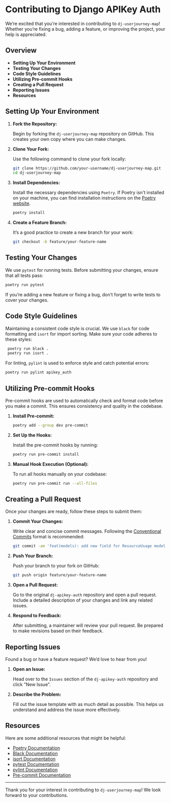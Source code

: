 # Contributing to Django APIKey Auth


We’re excited that you’re interested in contributing to `dj-userjourney-map`! Whether you’re fixing a bug, adding a feature, or improving the project, your help is appreciated.

## Overview


- **Setting Up Your Environment**
- **Testing Your Changes**
- **Code Style Guidelines**
- **Utilizing Pre-commit Hooks**
- **Creating a Pull Request**
- **Reporting Issues**
- **Resources**

## Setting Up Your Environment


1. **Fork the Repository:**

   Begin by forking the `dj-userjourney-map` repository on GitHub. This creates your own copy where you can make changes.

2. **Clone Your Fork:**

   Use the following command to clone your fork locally:

   ```bash
   git clone https://github.com/your-username/dj-userjourney-map.git
   cd dj-userjourney-map
   ```

3. **Install Dependencies:**

   Install the necessary dependencies using `Poetry`. If Poetry isn't installed on your machine, you can find installation instructions on the [Poetry website](https://python-poetry.org/docs/#installation).

   ```bash
   poetry install
   ```

4. **Create a Feature Branch:**

   It’s a good practice to create a new branch for your work:

   ```bash
   git checkout -b feature/your-feature-name
   ```

## Testing Your Changes

We use `pytest` for running tests. Before submitting your changes, ensure that all tests pass:

   ```bash
   poetry run pytest
   ```

If you’re adding a new feature or fixing a bug, don’t forget to write tests to cover your changes.


## Code Style Guidelines

Maintaining a consistent code style is crucial. We use `black` for code formatting and `isort` for import sorting. Make sure your code adheres to these styles:

   ```bash
    poetry run black .
    poetry run isort .
   ```
For linting, `pylint` is used to enforce style and catch potential errors:

   ```bash
   poetry run pylint apikey_auth
   ```

## Utilizing Pre-commit Hooks

Pre-commit hooks are used to automatically check and format code before you make a commit. This ensures consistency and quality in the codebase.

1. **Install Pre-commit:**

   ```bash
   poetry add --group dev pre-commit
   ```

2. **Set Up the Hooks:**

   Install the pre-commit hooks by running:

   ```bash
   poetry run pre-commit install
   ```
3. **Manual Hook Execution (Optional):**

   To run all hooks manually on your codebase:

   ```bash
   poetry run pre-commit run --all-files
   ```

## Creating a Pull Request

Once your changes are ready, follow these steps to submit them:

1. **Commit Your Changes:**

   Write clear and concise commit messages. Following the [Conventional Commits](https://www.conventionalcommits.org/en/v1.0.0/) format is recommended:

   ```bash
   git commit -am 'feat(models): add new field for ResourceUsage model'
   ```
2. **Push Your Branch:**

   Push your branch to your fork on GitHub:

   ```bash
   git push origin feature/your-feature-name
   ```

3. **Open a Pull Request:**

   Go to the original `dj-apikey-auth` repository and open a pull request. Include a detailed description of your changes and link any related issues.

4. **Respond to Feedback:**

   After submitting, a maintainer will review your pull request. Be prepared to make revisions based on their feedback.

## Reporting Issues

Found a bug or have a feature request? We’d love to hear from you!

1. **Open an Issue:**

   Head over to the `Issues` section of the `dj-apikey-auth` repository and click "New Issue".

2. **Describe the Problem:**

   Fill out the issue template with as much detail as possible. This helps us understand and address the issue more effectively.

## Resources

Here are some additional resources that might be helpful:

- [Poetry Documentation](https://python-poetry.org/docs/)
- [Black Documentation](https://black.readthedocs.io/en/stable/)
- [isort Documentation](https://pycqa.github.io/isort/)
- [pytest Documentation](https://docs.pytest.org/en/stable/)
- [pylint Documentation](https://pylint.pycqa.org/en/latest/)
- [Pre-commit Documentation](https://pre-commit.com/)

---

Thank you for your interest in contributing to `dj-userjourney-map`! We look forward to your contributions.
